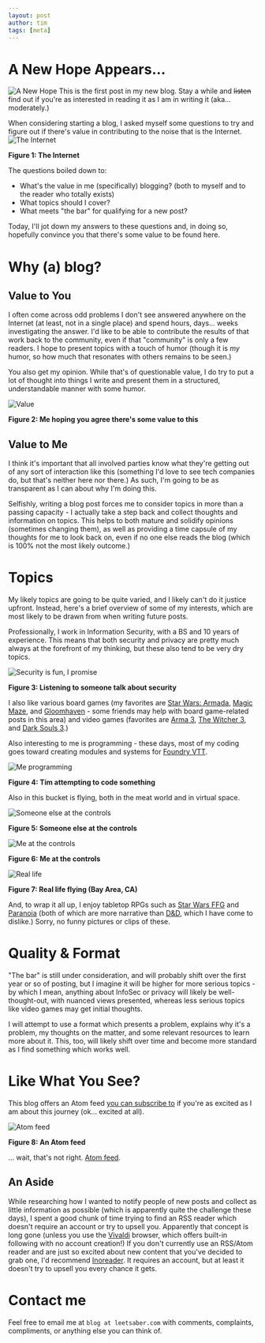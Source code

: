 ```yaml
---
layout: post
author: tim
tags: [meta]
---
```


# A New Hope Appears...
![A New Hope](../assets/images/a_new_hope.png)
This is the first post in my new blog. Stay a while and ~~listen~~ find out if you're as interested in reading it as I am in writing it (aka... moderately.) 

When considering starting a blog, I asked myself some questions to try and figure out if there's value in contributing to the noise that is the Internet.
![The Internet](../assets/images/the_internet.jpg)

**Figure 1: The Internet**

The questions boiled down to:
- What's the value in me (specifically) blogging? (both to myself and to the reader who totally exists)
- What topics should I cover?
- What meets "the bar" for qualifying for a new post?

Today, I'll jot down my answers to these questions and, in doing so, hopefully convince you that there's some value to be found here.

# Why (a) blog?
## Value to You
I often come across odd problems I don't see answered anywhere on the Internet (at least, not in a single place) and spend hours, days... weeks investigating the answer. I'd like to be able to contribute the results of that work back to the community, even if that "community" is only a few readers. I hope to present topics with a touch of humor (though it is _my_ humor, so how much that resonates with others remains to be seen.)

You also get my opinion. While that's of questionable value, I do try to put a lot of thought into things I write and present them in a structured, understandable manner with some humor.

![Value](../assets/images/value.gif)

**Figure 2: Me hoping you agree there's some value to this**

## Value to Me
I think it's important that all involved parties know what they're getting out of any sort of interaction like this (something I'd love to see tech companies do, but that's neither here nor there.)  As such, I'm going to be as transparent as I can about why I'm doing this.

Selfishly, writing a blog post forces me to consider topics in more than a passing capacity - I actually take a step back and collect thoughts and information on topics.  This helps to both mature and solidify opinions (sometimes changing them),  as well as providing a time capsule of my thoughts for me to look back on, even if no one else reads the blog (which is 100% not the most likely outcome.)

# Topics
My likely topics are going to be quite varied, and I likely can't do it justice upfront. Instead, here's a brief overview of some of my interests, which are most likely to be drawn from when writing future posts.

Professionally, I work in Information Security, with a BS and 10 years of experience. This means that both security and privacy are pretty much always at the forefront of my thinking, but these also tend to be very dry topics.

![Security is fun, I promise](../assets/images/paint_dry.png)

**Figure 3: Listening to someone talk about security**

I also like various board games (my favorites are [Star Wars: Armada](https://boardgamegeek.com/boardgame/163745/star-wars-armada), [Magic Maze](https://boardgamegeek.com/boardgame/209778/magic-maze), and [Gloomhaven](https://boardgamegeek.com/boardgame/174430/gloomhaven) - some friends may help with board game-related posts in this area) and video games (favorites are [Arma 3](https://www.youtube.com/watch?v=Hyz5Hj53DuM), [The Witcher 3](https://store.steampowered.com/app/292030/The_Witcher_3_Wild_Hunt/), and [Dark Souls 3](https://steamuserimages-a.akamaihd.net/ugc/2128572842574996425/C8492ECDBE97E0E0D0444929D673249D462E75F9/?imw=5000&imh=5000&ima=fit&impolicy=Letterbox&imcolor=%23000000&letterbox=false).)

Also interesting to me is programming - these days, most of my coding goes toward creating modules and systems for [Foundry VTT](https://foundryvtt.com).

![Me programming](../assets/images/ncis.gif)

**Figure 4: Tim attempting to code something**

Also in this bucket is flying, both in the meat world and in virtual space.

![Someone else at the controls](../assets/images/flying_1.png)

**Figure 5: Someone else at the controls** 

![Me at the controls](../assets/images/flying_2.png)

**Figure 6: Me at the controls**

![Real life](../assets/images/meat_world.jpg)

**Figure 7: Real life flying (Bay Area, CA)**

And, to wrap it all up, I enjoy tabletop RPGs such as [Star Wars FFG](https://www.fantasyflightgames.com/en/starwarsrpg/) and [Paranoia](https://www.mongoosepublishing.com/products/paranoia-red-clearance-starter-set-1) (both of which are more narrative than [D&D](https://en.wikipedia.org/wiki/Dungeons_%26_Dragons), which I have come to dislike.) Sorry, no funny pictures or clips of these.

# Quality & Format
"The bar" is still under consideration, and will probably shift over the first year or so of posting, but I imagine it will be higher for more serious topics - by which I mean, anything about InfoSec or privacy will likely be well-thought-out, with nuanced views presented, whereas less serious topics like video games may get initial thoughts.

I will attempt to use a format which presents a problem, explains why it's a problem, my thoughts on the matter, and some relevant resources to learn more about it. This, too, will likely shift over time and become more standard as I find something which works well.

# Like What You See?
This blog offers an Atom feed [you can subscribe to](https://leetsaber.com/feed.xml) if you're as excited as I am about this journey (ok... excited at all).

![Atom feed](../assets/images/atom.png)

**Figure 8: An Atom feed**

... wait, that's not right. [Atom feed](http://www.differencebetween.net/technology/difference-between-rss-and-atom/).

## An Aside
While researching how I wanted to notify people of new posts and collect as little information as possible (which is apparently quite the challenge these days), I spent a good chunk of time trying to find an RSS reader which doesn't require an account or try to upsell you. Apparently that concept is long gone (unless you use the [Vivaldi](https://vivaldi.com) browser, which offers built-in following with no account creation!) If you don't currently use an RSS/Atom reader and are just so excited about new content that you've decided to grab one, I'd recommend  [Inoreader](https://www.inoreader.com/). It requires an account, but at least it doesn't try to upsell you every chance it gets.

# Contact me
Feel free to email me at `blog at leetsaber.com` with comments, complaints, compliments, or anything else you can think of.
